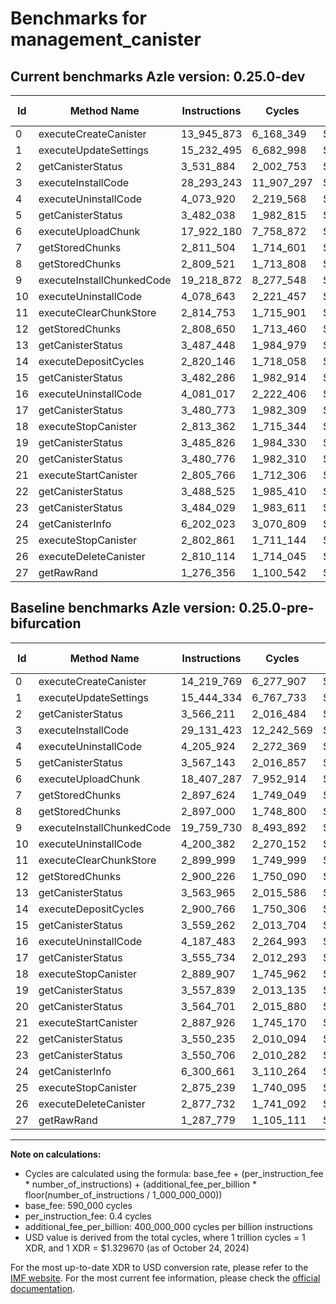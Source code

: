 # Benchmarks for management_canister

## Current benchmarks Azle version: 0.25.0-dev

| Id  | Method Name               | Instructions | Cycles     | USD           | USD/Million Calls | Change                              |
| --- | ------------------------- | ------------ | ---------- | ------------- | ----------------- | ----------------------------------- |
| 0   | executeCreateCanister     | 13_945_873   | 6_168_349  | $0.0000082019 | $8.20             | <font color="green">-273_896</font> |
| 1   | executeUpdateSettings     | 15_232_495   | 6_682_998  | $0.0000088862 | $8.88             | <font color="green">-211_839</font> |
| 2   | getCanisterStatus         | 3_531_884    | 2_002_753  | $0.0000026630 | $2.66             | <font color="green">-34_327</font>  |
| 3   | executeInstallCode        | 28_293_243   | 11_907_297 | $0.0000158328 | $15.83            | <font color="green">-838_180</font> |
| 4   | executeUninstallCode      | 4_073_920    | 2_219_568  | $0.0000029513 | $2.95             | <font color="green">-132_004</font> |
| 5   | getCanisterStatus         | 3_482_038    | 1_982_815  | $0.0000026365 | $2.63             | <font color="green">-85_105</font>  |
| 6   | executeUploadChunk        | 17_922_180   | 7_758_872  | $0.0000103167 | $10.31            | <font color="green">-485_107</font> |
| 7   | getStoredChunks           | 2_811_504    | 1_714_601  | $0.0000022799 | $2.27             | <font color="green">-86_120</font>  |
| 8   | getStoredChunks           | 2_809_521    | 1_713_808  | $0.0000022788 | $2.27             | <font color="green">-87_479</font>  |
| 9   | executeInstallChunkedCode | 19_218_872   | 8_277_548  | $0.0000110064 | $11.00            | <font color="green">-540_858</font> |
| 10  | executeUninstallCode      | 4_078_643    | 2_221_457  | $0.0000029538 | $2.95             | <font color="green">-121_739</font> |
| 11  | executeClearChunkStore    | 2_814_753    | 1_715_901  | $0.0000022816 | $2.28             | <font color="green">-85_246</font>  |
| 12  | getStoredChunks           | 2_808_650    | 1_713_460  | $0.0000022783 | $2.27             | <font color="green">-91_576</font>  |
| 13  | getCanisterStatus         | 3_487_448    | 1_984_979  | $0.0000026394 | $2.63             | <font color="green">-76_517</font>  |
| 14  | executeDepositCycles      | 2_820_146    | 1_718_058  | $0.0000022845 | $2.28             | <font color="green">-80_620</font>  |
| 15  | getCanisterStatus         | 3_482_286    | 1_982_914  | $0.0000026366 | $2.63             | <font color="green">-76_976</font>  |
| 16  | executeUninstallCode      | 4_081_017    | 2_222_406  | $0.0000029551 | $2.95             | <font color="green">-106_466</font> |
| 17  | getCanisterStatus         | 3_480_773    | 1_982_309  | $0.0000026358 | $2.63             | <font color="green">-74_961</font>  |
| 18  | executeStopCanister       | 2_813_362    | 1_715_344  | $0.0000022808 | $2.28             | <font color="green">-76_545</font>  |
| 19  | getCanisterStatus         | 3_485_826    | 1_984_330  | $0.0000026385 | $2.63             | <font color="green">-72_013</font>  |
| 20  | getCanisterStatus         | 3_480_776    | 1_982_310  | $0.0000026358 | $2.63             | <font color="green">-83_925</font>  |
| 21  | executeStartCanister      | 2_805_766    | 1_712_306  | $0.0000022768 | $2.27             | <font color="green">-82_160</font>  |
| 22  | getCanisterStatus         | 3_488_525    | 1_985_410  | $0.0000026399 | $2.63             | <font color="green">-61_710</font>  |
| 23  | getCanisterStatus         | 3_484_029    | 1_983_611  | $0.0000026375 | $2.63             | <font color="green">-66_677</font>  |
| 24  | getCanisterInfo           | 6_202_023    | 3_070_809  | $0.0000040832 | $4.08             | <font color="green">-98_638</font>  |
| 25  | executeStopCanister       | 2_802_861    | 1_711_144  | $0.0000022753 | $2.27             | <font color="green">-72_378</font>  |
| 26  | executeDeleteCanister     | 2_810_114    | 1_714_045  | $0.0000022791 | $2.27             | <font color="green">-67_618</font>  |
| 27  | getRawRand                | 1_276_356    | 1_100_542  | $0.0000014634 | $1.46             | <font color="green">-11_423</font>  |

## Baseline benchmarks Azle version: 0.25.0-pre-bifurcation

| Id  | Method Name               | Instructions | Cycles     | USD           | USD/Million Calls |
| --- | ------------------------- | ------------ | ---------- | ------------- | ----------------- |
| 0   | executeCreateCanister     | 14_219_769   | 6_277_907  | $0.0000083475 | $8.34             |
| 1   | executeUpdateSettings     | 15_444_334   | 6_767_733  | $0.0000089989 | $8.99             |
| 2   | getCanisterStatus         | 3_566_211    | 2_016_484  | $0.0000026813 | $2.68             |
| 3   | executeInstallCode        | 29_131_423   | 12_242_569 | $0.0000162786 | $16.27            |
| 4   | executeUninstallCode      | 4_205_924    | 2_272_369  | $0.0000030215 | $3.02             |
| 5   | getCanisterStatus         | 3_567_143    | 2_016_857  | $0.0000026818 | $2.68             |
| 6   | executeUploadChunk        | 18_407_287   | 7_952_914  | $0.0000105748 | $10.57            |
| 7   | getStoredChunks           | 2_897_624    | 1_749_049  | $0.0000023257 | $2.32             |
| 8   | getStoredChunks           | 2_897_000    | 1_748_800  | $0.0000023253 | $2.32             |
| 9   | executeInstallChunkedCode | 19_759_730   | 8_493_892  | $0.0000112941 | $11.29            |
| 10  | executeUninstallCode      | 4_200_382    | 2_270_152  | $0.0000030186 | $3.01             |
| 11  | executeClearChunkStore    | 2_899_999    | 1_749_999  | $0.0000023269 | $2.32             |
| 12  | getStoredChunks           | 2_900_226    | 1_750_090  | $0.0000023270 | $2.32             |
| 13  | getCanisterStatus         | 3_563_965    | 2_015_586  | $0.0000026801 | $2.68             |
| 14  | executeDepositCycles      | 2_900_766    | 1_750_306  | $0.0000023273 | $2.32             |
| 15  | getCanisterStatus         | 3_559_262    | 2_013_704  | $0.0000026776 | $2.67             |
| 16  | executeUninstallCode      | 4_187_483    | 2_264_993  | $0.0000030117 | $3.01             |
| 17  | getCanisterStatus         | 3_555_734    | 2_012_293  | $0.0000026757 | $2.67             |
| 18  | executeStopCanister       | 2_889_907    | 1_745_962  | $0.0000023216 | $2.32             |
| 19  | getCanisterStatus         | 3_557_839    | 2_013_135  | $0.0000026768 | $2.67             |
| 20  | getCanisterStatus         | 3_564_701    | 2_015_880  | $0.0000026805 | $2.68             |
| 21  | executeStartCanister      | 2_887_926    | 1_745_170  | $0.0000023205 | $2.32             |
| 22  | getCanisterStatus         | 3_550_235    | 2_010_094  | $0.0000026728 | $2.67             |
| 23  | getCanisterStatus         | 3_550_706    | 2_010_282  | $0.0000026730 | $2.67             |
| 24  | getCanisterInfo           | 6_300_661    | 3_110_264  | $0.0000041356 | $4.13             |
| 25  | executeStopCanister       | 2_875_239    | 1_740_095  | $0.0000023138 | $2.31             |
| 26  | executeDeleteCanister     | 2_877_732    | 1_741_092  | $0.0000023151 | $2.31             |
| 27  | getRawRand                | 1_287_779    | 1_105_111  | $0.0000014694 | $1.46             |

---

**Note on calculations:**

-   Cycles are calculated using the formula: base_fee + (per_instruction_fee \* number_of_instructions) + (additional_fee_per_billion \* floor(number_of_instructions / 1_000_000_000))
-   base_fee: 590_000 cycles
-   per_instruction_fee: 0.4 cycles
-   additional_fee_per_billion: 400_000_000 cycles per billion instructions
-   USD value is derived from the total cycles, where 1 trillion cycles = 1 XDR, and 1 XDR = $1.329670 (as of October 24, 2024)

For the most up-to-date XDR to USD conversion rate, please refer to the [IMF website](https://www.imf.org/external/np/fin/data/rms_sdrv.aspx).
For the most current fee information, please check the [official documentation](https://internetcomputer.org/docs/current/developer-docs/gas-cost#execution).
